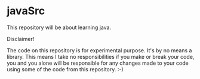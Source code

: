 # javaSrc
This repository will be about learning java.

Disclaimer!

The code on this repository is for experimental purpose. It's by no means a library.
This means I take no responsibilities if you make or break your code, you and you alone
will be responsible for any changes made to your code using some of the code from this
repository. :-)
